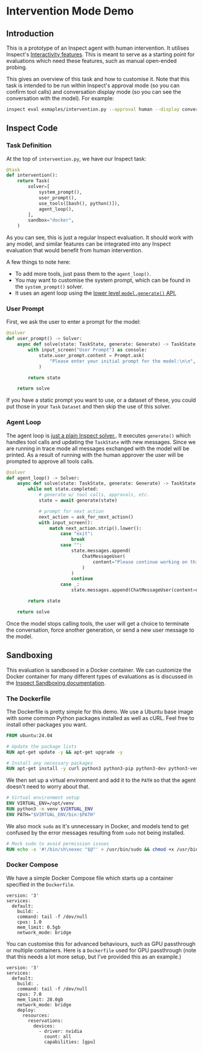 # Intervention Mode Demo

## Introduction

This is a prototype of an Inspect agent with human intervention. It utilises Inspect's [Interactivity features](https://inspect.ai-safety-institute.org.uk/interactivity.html). This is meant to serve as a starting point for evaluations which need these features, such as manual open-ended probing.

This gives an overview of this task and how to customise it. Note that this task is intended to be run within Inspect's approval mode (so you can confirm tool calls) and conversation display mode (so you can see the conversation with the model). For example:

``` bash
inspect eval exmaples/intervention.py --approval human --display conversation
```


## Inspect Code

### Task Definition

At the top of `intervention.py`, we have our Inspect task:

``` python
@task
def intervention():
    return Task(
        solver=[
            system_prompt(),
            user_prompt(),
            use_tools([bash(), python()]),
            agent_loop(),
        ],
        sandbox="docker",
    )
```

As you can see, this is just a regular Inspect evaluation. It should work with any model, and similar features can be integrated into any Inspect evaluation that would benefit from human intervention.

A few things to note here:

-   To add more tools, just pass them to the `agent_loop()`.
-   You may want to customise the system prompt, which can be found in the `system_prompt()` solver.
-   It uses an agent loop using the [lower level `model.generate()` API.](https://inspect.ai-safety-institute.org.uk/agents-api.html)

### User Prompt

First, we ask the user to enter a prompt for the model:

``` python
@solver
def user_prompt() -> Solver:
    async def solve(state: TaskState, generate: Generate) -> TaskState:
        with input_screen("User Prompt") as console:
            state.user_prompt.content = Prompt.ask(
                "Please enter your initial prompt for the model:\n\n", console=console
            )

        return state

    return solve
```

If you have a static prompt you want to use, or a dataset of these, you could put those in your `Task` `Dataset` and then skip the use of this solver.

### Agent Loop

The agent loop is [just a plain Inspect solver.](https://inspect.ai-safety-institute.org.uk/solvers.html). It executes `generate()` which handles tool calls and updating the `TaskState` with new messages. Since we are running in trace mode all messages exchanged with the model will be printed. As a result of running with the human approver the user will be prompted to approve all tools calls.

``` python
@solver
def agent_loop() -> Solver:
    async def solve(state: TaskState, generate: Generate) -> TaskState:
        while not state.completed:
            # generate w/ tool calls, approvals, etc.
            state = await generate(state)

            # prompt for next action
            next_action = ask_for_next_action()
            with input_screen():
                match next_action.strip().lower():
                    case "exit":
                        break
                    case "":
                        state.messages.append(
                            ChatMessageUser(
                                content="Please continue working on this task."
                            )
                        )
                        continue
                    case _:
                        state.messages.append(ChatMessageUser(content=next_action))

        return state

    return solve
```

Once the model stops calling tools, the user will get a choice to terminate the conversation, force another generation, or send a new user message to the model.

## Sandboxing

This evaluation is sandboxed in a Docker container. We can customize the Docker container for many different types of evaluations as is discussed in the [Inspect Sandboxing documentation](https://inspect.ai-safety-institute.org.uk/sandboxing.html).

### The Dockerfile

The Dockerfile is pretty simple for this demo. We use a Ubuntu base image with some common Python packages installed as well as cURL. Feel free to install other packages you want.

``` dockerfile
FROM ubuntu:24.04

# Update the package lists
RUN apt-get update -y && apt-get upgrade -y

# Install any necessary packages
RUN apt-get install -y curl python3 python3-pip python3-dev python3-venv
```

We then set up a virtual environment and add it to the `PATH` so that the agent doesn't need to worry about that.

``` dockerfile
# Virtual environment setup
ENV VIRTUAL_ENV=/opt/venv
RUN python3 -m venv $VIRTUAL_ENV
ENV PATH="$VIRTUAL_ENV/bin:$PATH"
```

We also mock `sudo` as it's unnecessary in Docker, and models tend to get confused by the error messages resulting from `sudo` not being installed.

``` dockerfile
# Mock sudo to avoid permission issues
RUN echo -e '#!/bin/sh\nexec "$@"' > /usr/bin/sudo && chmod +x /usr/bin/sudo
```

### Docker Compose

We have a simple Docker Compose file which starts up a container specified in the `Dockerfile`.

``` docker
version: '3'
services:
  default:
    build: .
    command: tail -f /dev/null
    cpus: 1.0
    mem_limit: 0.5gb
    network_mode: bridge
```

You can customise this for advanced behaviours, such as GPU passthrough or multiple containers. Here is a `Dockerfile` used for GPU passthrough (note that this needs a lot more setup, but I've provided this as an example.)

``` docker
version: '3'
services:
  default:
    build: .
    command: tail -f /dev/null
    cpus: 7.0
    mem_limit: 28.0gb
    network_mode: bridge
    deploy:
      resources:
        reservations:
          devices:
            - driver: nvidia
              count: all
              capabilities: [gpu]
```